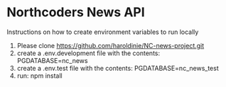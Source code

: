 # Northcoders News API

Instructions on how to create environment variables to run locally

1. Please clone https://github.com/haroldinie/NC-news-project.git
2. create a .env.development file with the contents: PGDATABASE=nc_news
3. create a .env.test file with the contents: PGDATABASE=nc_news_test
4. run: npm install